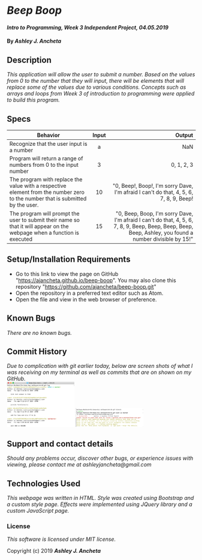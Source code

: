 # _Beep Boop_

#### _Intro to Programming, Week 3 Independent Project, 04.05.2019_

#### By _Ashley J. Ancheta_

## Description
_This application will allow the user to submit a number. Based on the values from 0 to the number that they will input, there will be elements that will replace some of the values due to various conditions. Concepts such as arrays and loops from Week 3 of introduction to programming were applied to build this program._

## Specs
| Behavior | Input | Output |
| ------------- |:-------------:| -----:|
| Recognize that the user input is a number | a | NaN |
| Program will return a range of numbers from 0 to the input number | 3 | 0, 1, 2, 3 |
| The program with replace the value with a respective element from the number zero to the number that is submitted by the user. | 10 | "0, Beep!, Boop!, I'm sorry Dave, I'm afraid I can't do that, 4, 5, 6, 7, 8, 9, Beep! |
| The program will prompt the user to submit their name so that it will appear on the webpage when a function is executed | 15 | "0, Beep, Boop, I'm sorry Dave, I'm afraid I can't do that, 4, 5, 6, 7, 8, 9, Beep, Beep, Beep, Beep, Beep, Ashley, you found a number divisible by 15!" |

## Setup/Installation Requirements

* Go to this link to view the page on GitHub "https://ajancheta.github.io/beep-boop". You may also clone this repository "https://github.com/ajancheta/beep-boop.git"
* Open the repository in a preferred text editor such as Atom.
* Open the file and view in the web browser of preference.

## Known Bugs

_There are no known bugs._

## Commit History

_Due to complication with git earlier today, below are screen shots of what I was receiving on my terminal as well as commits that are on shown on my GitHub.<br>_
<img src="img/img1.png" width="180" height="120" alt="Screenshot1">
<img src="img/img2.png" width="180" height="50" alt="Screenshot2">

## Support and contact details

_Should any problems occur, discover other bugs, or experience issues with viewing, please contact me at ashleyjancheta@gmail.com_

## Technologies Used

_This webpage was written in HTML. Style was created using Bootstrap and a custom style page. Effects were implemented using JQuery library and a custom JavaScript page._

### License

*This software is licensed under MIT license.*

Copyright (c) 2019 **_Ashley J. Ancheta_**
